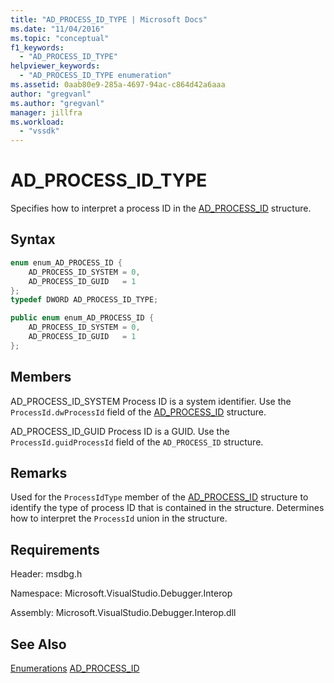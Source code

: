 ```yaml
---
title: "AD_PROCESS_ID_TYPE | Microsoft Docs"
ms.date: "11/04/2016"
ms.topic: "conceptual"
f1_keywords:
  - "AD_PROCESS_ID_TYPE"
helpviewer_keywords:
  - "AD_PROCESS_ID_TYPE enumeration"
ms.assetid: 0aab80e9-285a-4697-94ac-c864d42a6aaa
author: "gregvanl"
ms.author: "gregvanl"
manager: jillfra
ms.workload:
  - "vssdk"
---
```

# AD_PROCESS_ID_TYPE
Specifies how to interpret a process ID in the [AD_PROCESS_ID](../../../extensibility/debugger/reference/ad-process-id.md) structure.

## Syntax

```cpp
enum enum_AD_PROCESS_ID {
    AD_PROCESS_ID_SYSTEM = 0,
    AD_PROCESS_ID_GUID   = 1
};
typedef DWORD AD_PROCESS_ID_TYPE;
```

```csharp
public enum enum_AD_PROCESS_ID {
    AD_PROCESS_ID_SYSTEM = 0,
    AD_PROCESS_ID_GUID   = 1
};
```

## Members
AD_PROCESS_ID_SYSTEM
Process ID is a system identifier. Use the `ProcessId.dwProcessId` field of the [AD_PROCESS_ID](../../../extensibility/debugger/reference/ad-process-id.md) structure.

AD_PROCESS_ID_GUID
Process ID is a GUID. Use the `ProcessId.guidProcessId` field of the `AD_PROCESS_ID` structure.

## Remarks
Used for the `ProcessIdType` member of the [AD_PROCESS_ID](../../../extensibility/debugger/reference/ad-process-id.md) structure to identify the type of process ID that is contained in the structure. Determines how to interpret the `ProcessId` union in the structure.

## Requirements
Header: msdbg.h

Namespace: Microsoft.VisualStudio.Debugger.Interop

Assembly: Microsoft.VisualStudio.Debugger.Interop.dll

## See Also
[Enumerations](../../../extensibility/debugger/reference/enumerations-visual-studio-debugging.md)
[AD_PROCESS_ID](../../../extensibility/debugger/reference/ad-process-id.md)
